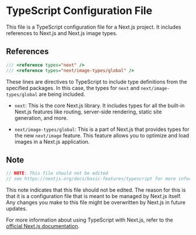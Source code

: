 # TypeScript Configuration File

This file is a TypeScript configuration file for a Next.js project. It includes references to Next.js and Next.js image types.

## References

```typescript
/// <reference types="next" />
/// <reference types="next/image-types/global" />
```

These lines are directives to TypeScript to include type definitions from the specified packages. In this case, the types for `next` and `next/image-types/global` are being included.

- `next`: This is the core Next.js library. It includes types for all the built-in Next.js features like routing, server-side rendering, static site generation, and more.

- `next/image-types/global`: This is a part of Next.js that provides types for the new `next/image` feature. This feature allows you to optimize and load images in a Next.js application.

## Note

```typescript
// NOTE: This file should not be edited
// see https://nextjs.org/docs/basic-features/typescript for more information.
```

This note indicates that this file should not be edited. The reason for this is that it is a configuration file that is meant to be managed by Next.js itself. Any changes you make to this file might be overwritten by Next.js in future updates.

For more information about using TypeScript with Next.js, refer to the [official Next.js documentation](https://nextjs.org/docs/basic-features/typescript).